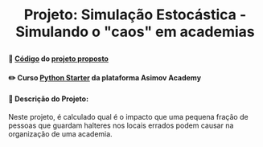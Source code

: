 # <p align="center"> <b> Projeto: Simulação Estocástica - Simulando o "caos" em academias</b> 

####  📓 <a href="academia.py">Código</a> do <a href="https://hub.asimov.academy/projeto/simulando-o-caos-em-academias/">projeto proposto</a> 
####  ✏️ Curso <a href="https://hub.asimov.academy/curso/python-starter/">Python Starter</a> da plataforma Asimov Academy
####  📜 Descrição do Projeto:
Neste projeto, é calculado qual é o impacto que uma pequena fração de pessoas que guardam halteres nos locais errados podem causar na organização de uma academia.
